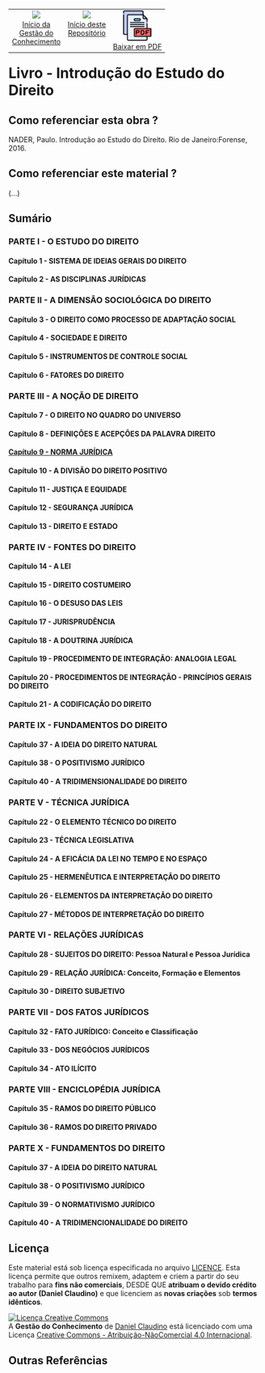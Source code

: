 <table align="right" border="0">
  <tr>
    <td align="center" valign="top">
      <a href="https://github.com/dnlclaudino/gestao-do-conhecimento#readme">
        <img src="https://github.com/dnlclaudino/imagens/blob/master/icones/icone-icone-casa3.png?raw=true" heigh="60" width="60"><br>Início da <br>Gestão do <br>Conhecimento
      </a>
    </td>
    <td align="center" valign="top">
      <a href="https://github.com/dnlclaudino/introducao-ao-estudo-do-direito#readme">
        <img src="https://github.com/dnlclaudino/imagens/blob/master/icones/icone-icone-casa2.png?raw=true" heigh="60" width="60"><br>Início deste <br>Repositório
      </a>
    </td>
    <td align="center" valign="top">
      <a href="https://github.com/dnlclaudino/introducao-ao-estudo-do-direito#readme">
        <img src="https://github.com/dnlclaudino/imagens/blob/master/icones-aplicativos/pdf/pdf.png?raw=true" heigh="60" width="60"><br>Baixar em PDF
      </a>
    </td>
  </tr>
</table><br><br><br><br><br>

# Livro - Introdução do Estudo do Direito

## Como referenciar esta obra ?

NADER, Paulo. Introdução ao Estudo do Direito. Rio de Janeiro:Forense, 2016.

## Como referenciar este material ?

(...)

## Sumário

### PARTE I - O ESTUDO DO DIREITO

#### Capítulo 1 - SISTEMA DE IDEIAS GERAIS DO DIREITO
#### Capítulo 2 - AS DISCIPLINAS JURÍDICAS

### PARTE II - A DIMENSÃO SOCIOLÓGICA DO DIREITO

#### Capítulo 3 - O DIREITO COMO PROCESSO DE ADAPTAÇÃO SOCIAL
#### Capítulo 4 - SOCIEDADE E DIREITO
#### Capítulo 5 - INSTRUMENTOS DE CONTROLE SOCIAL
#### Capítulo 6 - FATORES DO DIREITO

### PARTE III - A NOÇÃO DE DIREITO

#### Capítulo 7 - O DIREITO NO QUADRO DO UNIVERSO
#### Capítulo 8 - DEFINIÇÕES E ACEPÇÕES DA PALAVRA DIREITO
#### [Capítulo 9 - NORMA JURÍDICA](./capitulo-09-norma-juridica.md)
#### Capítulo 10 - A DIVISÃO DO DIREITO POSITIVO
#### Capítulo 11 - JUSTIÇA E EQUIDADE
#### Capítulo 12 - SEGURANÇA JURÍDICA
#### Capítulo 13 - DIREITO E ESTADO

### PARTE IV - FONTES DO DIREITO

#### Capítulo 14 - A LEI
#### Capítulo 15 - DIREITO COSTUMEIRO
#### Capítulo 16 - O DESUSO DAS LEIS
#### Capítulo 17 - JURISPRUDÊNCIA
#### Capítulo 18 - A DOUTRINA JURÍDICA
#### Capítulo 19 - PROCEDIMENTO DE INTEGRAÇÃO: ANALOGIA LEGAL
#### Capítulo 20 - PROCEDIMENTOS DE INTEGRAÇÃO - PRINCÍPIOS GERAIS DO DIREITO
#### Capítulo 21 - A CODIFICAÇÃO DO DIREITO

### PARTE IX - FUNDAMENTOS DO DIREITO

#### Capítulo 37 - A IDEIA DO DIREITO NATURAL
#### Capítulo 38 - O POSITIVISMO JURÍDICO
#### Capítulo 40 - A TRIDIMENSIONALIDADE DO DIREITO

### PARTE V - TÉCNICA JURÍDICA

#### Capítulo 22 - O ELEMENTO TÉCNICO DO DIREITO
#### Capítulo 23 - TÉCNICA LEGISLATIVA
#### Capítulo 24 - A EFICÁCIA DA LEI NO TEMPO E NO ESPAÇO
#### Capítulo 25 - HERMENÊUTICA E INTERPRETAÇÃO DO DIREITO
#### Capítulo 26 - ELEMENTOS DA INTERPRETAÇÃO DO DIREITO
#### Capítulo 27 - MÉTODOS DE INTERPRETAÇÃO DO DIREITO

### PARTE VI - RELAÇÕES JURÍDICAS
#### Capítulo 28 - SUJEITOS DO DIREITO: Pessoa Natural e Pessoa Jurídica
#### Capítulo 29 - RELAÇÃO JURÍDICA: Conceito, Formação e Elementos
#### Capítulo 30 - DIREITO SUBJETIVO

### PARTE VII - DOS FATOS JURÍDICOS

#### Capítulo 32 - FATO JURÍDICO: Conceito e Classificação
#### Capítulo 33 - DOS NEGÓCIOS JURÍDICOS
#### Capítulo 34 - ATO ILÍCITO

### PARTE VIII - ENCICLOPÉDIA JURÍDICA

#### Capítulo 35 - RAMOS DO DIREITO PÚBLICO
#### Capítulo 36 - RAMOS DO DIREITO PRIVADO

### PARTE X - FUNDAMENTOS DO DIREITO

#### Capítulo 37 - A IDEIA DO DIREITO NATURAL
#### Capítulo 38 - O POSITIVISMO JURÍDICO
#### Capítulo 39 - O NORMATIVISMO JURÍDICO
#### Capítulo 40 - A TRIDIMENCIONALIDADE DO DIREITO

## Licença

Este material está sob licença especificada no arquivo [LICENCE](../LICENSE). Esta licença permite que outros remixem, adaptem e criem a partir do seu trabalho para **fins não comerciais**, DESDE QUE **atribuam o devido crédito ao autor (Daniel Claudino)** e que licenciem as **novas criações** sob **termos idênticos**.

<a rel="license" href="http://creativecommons.org/licenses/by-nc/4.0/"><img alt="Licença Creative Commons" style="border-width:0" src="https://i.creativecommons.org/l/by-nc/4.0/88x31.png" /></a><br /><span xmlns:dct="http://purl.org/dc/terms/" href="http://purl.org/dc/dcmitype/Text" property="dct:title" rel="dct:type">A <b>Gestão do Conhecimento</b></span> de <a xmlns:cc="http://creativecommons.org/ns#" href="https://github.com/dnlclaudino/gestao-do-conhecimento" property="cc:attributionName" rel="cc:attributionURL">Daniel Claudino</a> está licenciado com uma Licença <a rel="license" href="http://creativecommons.org/licenses/by-nc/4.0/">Creative Commons - Atribuição-NãoComercial 4.0 Internacional</a>.

## Outras Referências
